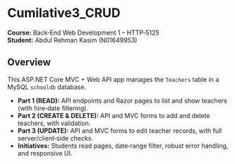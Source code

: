 # Cumilative3_CRUD

**Course:** Back‑End Web Development 1 – HTTP‑5125  
**Student:** Abdul Rehman Kasim (N01649953)

## Overview

This ASP.NET Core MVC + Web API app manages the `Teachers` table in a MySQL `schooldb` database.  
- **Part 1 (READ):** API endpoints and Razor pages to list and show teachers (with hire‑date filtering).  
- **Part 2 (CREATE & DELETE):** API and MVC forms to add and delete teachers, with validation.  
- **Part 3 (UPDATE):** API and MVC forms to edit teacher records, with full server/client‑side checks.  
- **Initiatives:** Students read pages, date‑range filter, robust error handling, and responsive UI.
